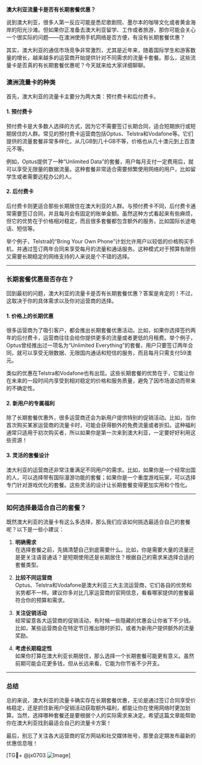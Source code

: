 **澳大利亚流量卡是否有长期套餐优惠？**

说到澳大利亚，很多人第一反应可能是悉尼歌剧院、墨尔本的咖啡文化或者黄金海岸的阳光沙滩。但如果你正准备去澳大利亚留学、工作或者旅游，那你可能会关心一个很实际的问题——在澳洲使用手机网络是否方便，有没有长期套餐优惠？

其实，澳大利亚的通信市场竞争非常激烈，尤其是近年来，随着国际学生和游客数量的增长，越来越多的运营商开始提供针对不同需求的流量卡套餐。那么，这些流量卡是否真的有长期套餐优惠呢？今天就来给大家详细聊聊。

### **澳洲流量卡的种类**

首先，澳大利亚的流量卡主要分为两大类：预付费卡和后付费卡。

#### **1. 预付费卡**
预付费卡是大多数人选择的方式，因为它不需要签订长期合同，适合短期旅行或短期居住的人群。常见的预付费卡运营商包括Optus、Telstra和Vodafone等。它们提供的流量套餐非常多样化，从几GB到几十GB不等，价格也从几十澳元到上百澳元不等。

例如，Optus提供了一种“Unlimited Data”的套餐，用户每月支付一定费用后，就可以享受无限量的数据流量。这种套餐非常适合需要频繁使用网络的用户，比如留学生或者需要远程办公的人。

#### **2. 后付费卡**
后付费卡则更适合那些长期居住在澳大利亚的人群。与预付费卡不同，后付费卡通常需要签订合同，并且每月会有固定的账单金额。虽然这种方式看起来有些麻烦，但它的优势在于价格相对稳定，而且很多套餐都包含额外的服务，比如国际长途电话、短信等。

举个例子，Telstra的“Bring Your Own Phone”计划允许用户以较低的价格购买手机，并通过签订两年合同来享受每月的流量和通话服务。这种模式对于预算有限但又需要长期稳定的网络支持的人来说是个不错的选择。

---

### **长期套餐优惠是否存在？**

回到最初的问题，澳大利亚的流量卡是否有长期套餐优惠？答案是肯定的！不过，这取决于你的具体需求以及你对运营商的选择。

#### **1. 价格上的长期优惠**
很多运营商为了吸引客户，都会推出长期套餐优惠活动。比如，如果你选择签约两年的后付费卡，运营商往往会给你提供更多的流量或者更低的月租费。举个例子，Optus曾经推出过一项名为“Unlimited Everything”的套餐，用户只要签订两年合同，就可以享受无限数据、无限国内通话和短信的服务，而且每月只需支付59澳元。

类似的优惠在Telstra和Vodafone也有出现。这些长期套餐的优势在于，它能让你在未来的一段时间内享受到相对稳定的价格和服务质量，避免了因市场波动而带来的不确定性。

#### **2. 新用户的专属福利**
除了长期套餐优惠外，很多运营商还会为新用户提供特别的促销活动。比如，当你首次购买某家运营商的流量卡时，可能会获得额外的免费流量或者折扣。这种福利通常只适用于初次购买者，所以如果你是第一次来到澳大利亚，一定要好好利用这些资源！

#### **3. 灵活的套餐设计**
澳大利亚的运营商还非常注重满足不同用户的需求。比如，如果你是一个经常出国的人，可以选择带有国际漫游功能的套餐；如果你是一个重度游戏玩家，可以选择专门针对游戏优化的套餐。这些灵活的设计让长期套餐变得更加实用和个性化。

---

### **如何选择最适合自己的套餐？**

既然澳大利亚的流量卡有这么多选择，那么我们应该如何挑选最适合自己的套餐呢？以下是一些小建议：

1. **明确需求**  
   在选择套餐之前，先搞清楚自己到底需要什么。比如，你是需要大量的流量还是更关注语音通话？是短期使用还是长期居住？根据自己的需求来选择合适的套餐类型。

2. **比较不同运营商**  
   Optus、Telstra和Vodafone是澳大利亚三大主流运营商，它们各自的优势和劣势都不一样。建议你多对比几家运营商的官网信息，看看哪家提供的套餐最符合你的预算和需求。

3. **关注促销活动**  
   经常留意各大运营商的促销活动，有时候一些隐藏的优惠会让你省下不少钱。比如，某些运营商会在特定节日推出限时折扣，或者为新用户提供额外的流量奖励。

4. **考虑长期稳定性**  
   如果你打算在澳大利亚长期居住，那么选择一个长期套餐可能更有意义。虽然前期可能会花更多钱，但从长远来看，它能为你节省不少开支。

---

### **总结**

总的来说，澳大利亚的流量卡确实存在长期套餐优惠，无论是通过签订合同享受价格稳定，还是抓住新用户促销活动获取额外福利，都能让你在使用网络时更加划算。当然，选择哪种套餐还是要根据个人的实际需求来决定。希望这篇文章能帮助你在澳大利亚找到最适合自己的流量卡方案！

最后，别忘了关注各大运营商的官方网站和社交媒体账号，那里会定期发布最新的优惠信息哦！

[TG💪+ @jx0703 ![Image](https://github.com/user-attachments/assets/dbca1d08-cadb-493c-b0ec-ad6f7a83f270)]